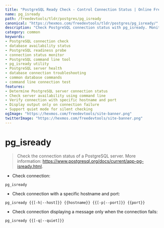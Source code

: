 ```yaml
---
title: "PostgreSQL Ready Check - Control Connection Status | Online Free DevTools by Hexmos"
name: pg_isready
path: /freedevtools/tldr/postgres/pg_isready
canonical: "https://hexmos.com/freedevtools/tldr/postgres/pg_isready/"
description: "Check PostgreSQL connection status with pg_isready. Monitor database availability and troubleshoot connection issues effectively. Free online tool, no registration required."
category: common
keywords:
- PostgreSQL connection check
- database availability status
- PostgreSQL readiness probe
- connection status monitor
- PostgreSQL command line tool
- pg_isready utility
- PostgreSQL server health
- database connection troubleshooting
- common database commands
- command line connection test
features:
- Determine PostgreSQL server connection status
- Check server availability using command line
- Verify connection with specific hostname and port
- Display output only on connection failure
- Support quiet mode for silent checking
ogImage: "https://hexmos.com/freedevtools/site-banner.png"
twitterImage: "https://hexmos.com/freedevtools/site-banner.png"
---
```


# pg_isready

> Check the connection status of a PostgreSQL server.
> More information: <https://www.postgresql.org/docs/current/app-pg-isready.html>.

- Check connection:

`pg_isready`

- Check connection with a specific hostname and port:

`pg_isready {{[-h|--host]}} {{hostname}} {{[-p|--port]}} {{port}}`

- Check connection displaying a message only when the connection fails:

`pg_isready {{[-q|--quiet]}}`
